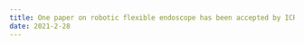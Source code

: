```yaml
---
title: One paper on robotic flexible endoscope has been accepted by ICRA 2021!
date: 2021-2-28
---
```


<!--more-->
